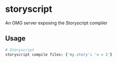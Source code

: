 # storyscript
An OMG server exposing the Storyscript compiler

Usage
-----

```coffee
# Storyscript
storyscript compile files: {'my.story': 'x = 2'}
```
